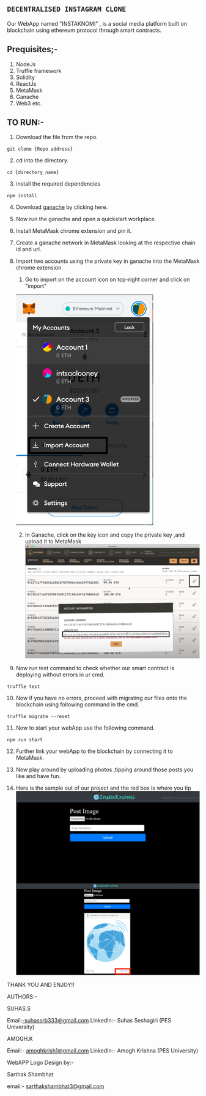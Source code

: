 ## ```DECENTRALISED INSTAGRAM CLONE``` ##


Our WebApp named "INSTAKNOMI" , is a social media platform built on blockchain using ethereum protocol through smart contracts.

## Prequisites;- 
1. NodeJs
2. Truffle framework
3. Solidity
4. ReactJs
5. MetaMask
6. Ganache
7. Web3
etc.


## TO RUN:-

1. Download the file from the repo.
```
git clone {Repo address}
```
2. cd into the directory.
```
cd {directory_name}
```
3. install the required dependencies
```
npm install
```
4. Download [ganache](https://www.trufflesuite.com/ganache) by clicking here.

5. Now run the ganache and open a quickstart workplace.

6. Install MetaMask chrome extension and pin it.

7. Create a ganache network in MetaMask looking at the respective chain id and url.

8. Import two accounts using the private key in ganache into the MetaMask chrome extension.
	1. Go to import on the account icon on top-right corner
		and click on "import"

	![image](IMAGES/metamask.png)




	2. In Ganache, click on the key icon and copy the private key ,and upload it to MetaMask
	![image](IMAGES/image_ganache.png)

9. Now run test command to check whether our smart contract is deploying without errors in ur cmd.
```
truffle test
```

10. Now if you have no errors, proceed with migrating our files onto the blockchain using following command in the cmd.
```
truffle migrate --reset
```

11. Now to start your webApp use the following command.
```
npm run start
```

12. Further link your webApp to the blockchain by connecting it to MetaMask.

13. Now play around by uploading photos ,tipping around those posts you like and have fun.

14. Here is the sample out of our project and the red box is where you tip 
	![Output_image](IMAGES/output.jpg)


THANK YOU AND ENJOY!!

AUTHORS:- 

SUHAS.S 

Email:-suhassrb333@gmail.com 
LinkedIn:- Suhas Seshagiri (PES University)


AMOGH.K

Email:- amoghkrish1@gmail.com 
LinkedIn:- Amogh Krishna (PES University)


WebAPP Logo Design by:-


Sarthak Shambhat 

email:- sarthakshambhat3@gmail.com
